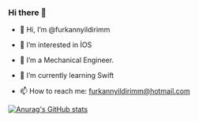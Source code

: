 ### Hi there 👋



<!--
**furkannyildirimm/furkannyildirimm** is a ✨ _special_ ✨ repository because its `README.md` (this file) appears on your GitHub profile.

Here are some ideas to get you started:
-->

- 👋 Hi, I’m @furkannyildirimm

- 👀 I’m interested in İOS

- 🔭 I’m a Mechanical Engineer.

- 🌱 I’m currently learning Swift

- 📫 How to reach me: furkannyildirimm@hotmail.com

[![Anurag's GitHub stats](https://github-readme-stats.vercel.app/api?username=furkannyildirimm&theme=dark&show_icons=true)](https://github.com/anuraghazra/github-readme-stats)
